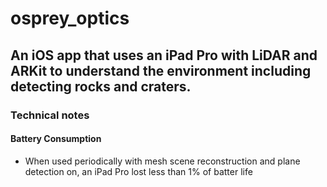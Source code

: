 # osprey_optics
## An iOS app that uses an iPad Pro with LiDAR and ARKit to understand the environment including detecting rocks and craters.

### Technical notes
#### Battery Consumption
- When used periodically with mesh scene reconstruction and plane detection on, an iPad Pro lost less than 1% of batter life
